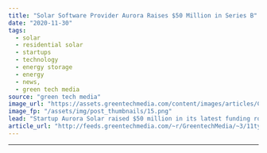 ```yaml
---
title: "Solar Software Provider Aurora Raises $50 Million in Series B"
date: "2020-11-30"
tags: 
  - solar
  - residential solar
  - startups
  - technology
  - energy storage
  - energy
  - news,
  - green tech media
source: "green tech media"
image_url: "https://assets.greentechmedia.com/content/images/articles/California_Solar_Home_Residential_Rooftop_Installation_XL_Shutterstock.jpg"
image_fp: "/assets/img/post_thumbnails/15.png"
lead: "Startup Aurora Solar raised $50 million in its latest funding round, a significant chunk of change for the solar software space. Investment firm Iconiq Capital led the Series B round. Energize VC and Pear Ventures, funders that pitched in on Aurora’s ..."
article_url: "http://feeds.greentechmedia.com/~r/GreentechMedia/~3/11tyy8ZC2rw/solar-software-provider-aurora-raises-50-million-in-series-b"
---
```


---
